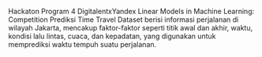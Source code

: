 Hackaton Program 4 DigitalentxYandex Linear Models in Machine Learning: Competition
Prediksi Time Travel
Dataset berisi informasi perjalanan di wilayah Jakarta, mencakup faktor-faktor seperti titik awal dan akhir, waktu, kondisi lalu lintas, cuaca, dan kepadatan, yang digunakan untuk memprediksi waktu tempuh suatu perjalanan.
